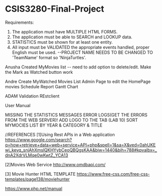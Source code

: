 # CSIS3280-Final-Project
Requirements:
1. The application must have MULTIPLE HTML FORMS.
2. The application must be able to SEARCH and LOOKUP data.
3. STATISTICS must be shown for at least one entity.
4. All input must be VALIDATED the appropriate events handled, proper English must be used.
--PROJECT NAME NEEDS TO BE CHANGED TO 'TeamName' format so 'NinjaTurtles'.


Anusha
Created MyMovies list -- need to add option to delete/edit.
Make the Mark as Watched button work

Andre
Create MyWatched Movies  List
Admin Page to edit the HomePage movies
Schedule Report Gantt Chart

ADAM
Validation
REstclient


User Manual


MISSING THE STATISTICS
MESSAGES 
ERROR LOGS(GET THE ERRORS FROM THE WEB SERVER)!
ADD LOGO TO THE TAB (LAB 10)
SORT MYMOCIES LIST BY YEAR & CATEGORY & TITLE





//REFERENCES
[1]Using Rest APIs in a Web application
https://www.google.com/search?q=how+retrieve+data+web+service+API+php&spell=1&sa=X&ved=0ahUKEwj_kevq_snjAhXmslQKHYybCeoQBQgsKAA&biw=1440&bih=788#kpvalbx=_dnA2XdrVLMqe0wKwtZ_YCA13


[2]Movies Web Service
http://www.omdbapi.com/

[3] Movie Hunter HTML TEMPLATE
https://www.free-css.com/free-css-templates/page138/moviehunter

https://www.php.net/manual
